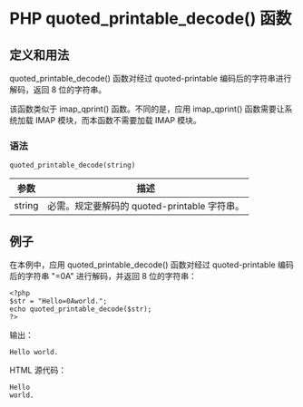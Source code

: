 # PHP quoted_printable_decode() 函数



## 定义和用法

quoted_printable_decode() 函数对经过 quoted-printable 编码后的字符串进行解码，返回 8 位的字符串。

该函数类似于 imap_qprint() 函数。不同的是，应用 imap_qprint() 函数需要让系统加载 IMAP 模块，而本函数不需要加载 IMAP 模块。

### 语法

```
quoted_printable_decode(string)
```

| 参数 | 描述 |
| --- | --- |
| string | 必需。规定要解码的 quoted-printable 字符串。 |

## 例子

在本例中，应用 quoted_printable_decode() 函数对经过 quoted-printable 编码后的字符串 "=0A" 进行解码，并返回 8 位的字符串：

```
<?php
$str = "Hello=0Aworld.";
echo quoted_printable_decode($str);
?>
```

输出：

```
Hello world.
```

HTML 源代码：

```
Hello
world.
```



